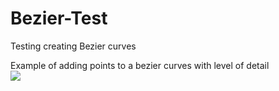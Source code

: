 # Bezier-Test
Testing creating Bezier curves

Example of adding points to a bezier curves with level of detail<br>
<img src="https://i.gyazo.com/64299dfd0d0e0b1cfa2aecadccd3217c.gif"/>
